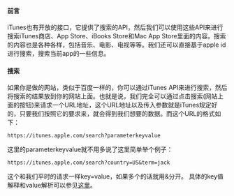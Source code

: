 #### 前言
iTunes也有开放的接口，它提供了搜索的API，然后我们可以使用这些API来进行搜索iTunes商店、App Store、iBooks Store和Mac App Store里面的内容。搜索的内容也是各种各样，包括音乐、电影、电视等等。我们还可以直接基于apple id进行搜索，搜索当前app的一些信息。
#### 搜索
如果你是做的网站，类似于百度一样的，你可以通过iTunes API来进行搜索，然后将搜索的结果放到你的网站上面。也就是说，我们完全可以通过点击搜索(网站上面的按钮)来请求一个URL地址，这个URL地址以及传入参数就是iTunes规定好的，只要我们按照它的要求来，就会得到我们想要的数据。而这个URL的格式如下：
```http
https://itunes.apple.com/search?parameterkeyvalue
```
这里的parameterkeyvalue就不用多说了这里简单举个例子：
```http
https://itunes.apple.com/search?country=US&term=jack
```
这个和我们平时的请求一样key=value，如果多个的话就用&分开。
具体的key值解释和value解析可以参见[这里](https://affiliate.itunes.apple.com/resources/documentation/itunes-store-web-service-search-api/#overview)。
